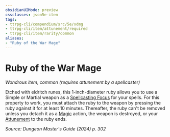 ```yaml
---
obsidianUIMode: preview
cssclasses: json5e-item
tags:
- ttrpg-cli/compendium/src/5e/xdmg
- ttrpg-cli/item/attunement/required
- ttrpg-cli/item/rarity/common
aliases: 
- "Ruby of the War Mage"
---
```

# Ruby of the War Mage
*Wondrous item, common (requires attunement by a spellcaster)*  


Etched with eldritch runes, this 1-inch-diameter ruby allows you to use a Simple or Martial weapon as a [Spellcasting Focus](spellcasting-focus-xphb.md) for your spells. For this property to work, you must attach the ruby to the weapon by pressing the ruby against it for at least 10 minutes. Thereafter, the ruby can't be removed unless you detach it as a [Magic](actions.md#Magic) action, the weapon is destroyed, or your [Attunement](attunement-xphb.md) to the ruby ends.

*Source: Dungeon Master's Guide (2024) p. 302*